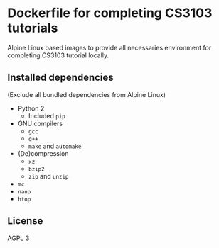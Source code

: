 # Dockerfile for completing CS3103 tutorials

Alpine Linux based images to provide all necessaries environment for completing CS3103 tutorial locally.

## Installed dependencies

(Exclude all bundled dependencies from Alpine Linux)

* Python 2
    * Included `pip`
* GNU compilers
    * `gcc`
    * `g++`
    * `make` and `automake`
* (De)compression
    * `xz`
    * `bzip2`
    * `zip` and `unzip`
* `mc`
* `nano`
* `htop`

## License

AGPL 3
